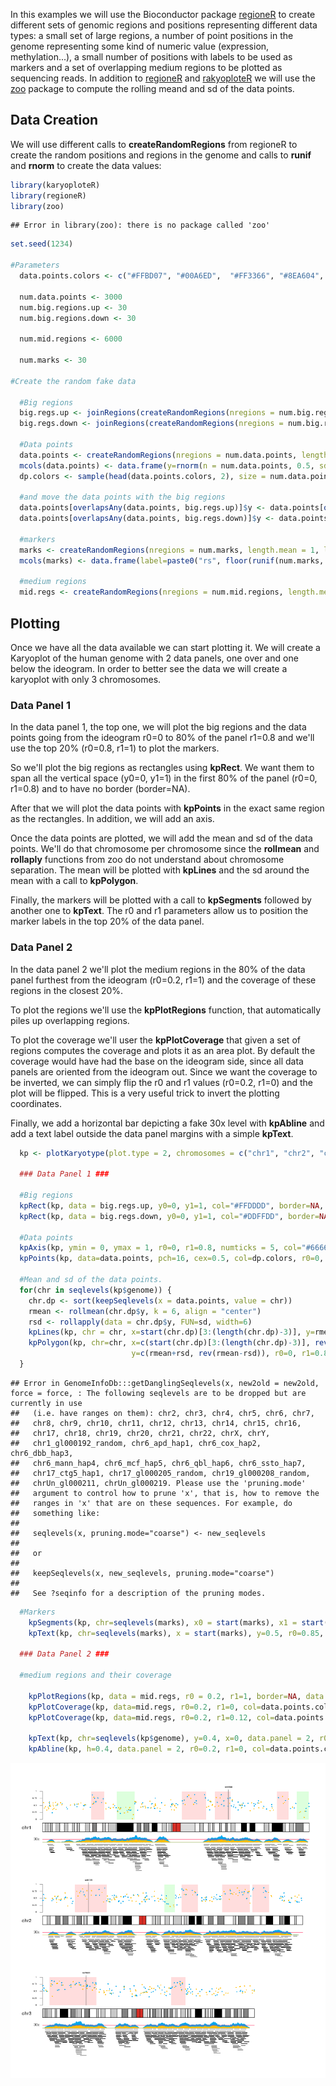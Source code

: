 

In this examples we will use the Bioconductor package
[regioneR](http://bioconductor.org/packages/release/bioc/html/regioneR.html) to create 
different sets of genomic regions and positions representing different data types: 
a small set of large regions, a number of point positions in the genome representing 
some kind of numeric value (expression, methylation...), a small number of positions with
labels to be used as markers and a set of overlapping medium regions to be plotted as
sequencing reads. In addition to [regioneR](http://bioconductor.org/packages/release/bioc/html/regioneR.html)
and [rakyoploteR](http://bioconductor.org/packages/release/bioc/html/karyoploteR.html) we 
will use the [zoo](https://cran.r-project.org/package=zoo) package to compute the rolling 
meand and sd of the data points.

## Data Creation

We will use different calls to **createRandomRegions** from regioneR to create the random 
positions and regions in the genome and calls to **runif** and **rnorm** to create the data
values:


```r
library(karyoploteR)
library(regioneR)
library(zoo)
```

```
## Error in library(zoo): there is no package called 'zoo'
```

```r
set.seed(1234)

#Parameters
  data.points.colors <- c("#FFBD07", "#00A6ED",  "#FF3366", "#8EA604", "#C200FB")

  num.data.points <- 3000
  num.big.regions.up <- 30
  num.big.regions.down <- 30

  num.mid.regions <- 6000
  
  num.marks <- 30

#Create the random fake data  

  #Big regions
  big.regs.up <- joinRegions(createRandomRegions(nregions = num.big.regions.up, length.mean = 20000000, length.sd = 10000000, non.overlapping = TRUE, mask=NA), min.dist = 1)
  big.regs.down <- joinRegions(createRandomRegions(nregions = num.big.regions.down, length.mean = 10000000, length.sd = 5000000, non.overlapping = TRUE, mask=big.regs.up), min.dist = 1)

  #Data points
  data.points <- createRandomRegions(nregions = num.data.points, length.mean = 1, length.sd = 0, non.overlapping = TRUE, mask=NA)
  mcols(data.points) <- data.frame(y=rnorm(n = num.data.points, 0.5, sd = 0.1))
  dp.colors <- sample(head(data.points.colors, 2), size = num.data.points, replace = TRUE)

  #and move the data points with the big regions
  data.points[overlapsAny(data.points, big.regs.up)]$y <- data.points[overlapsAny(data.points, big.regs.up)]$y + runif(n=numOverlaps(data.points, big.regs.up), min = 0.1, max=0.3)
  data.points[overlapsAny(data.points, big.regs.down)]$y <- data.points[overlapsAny(data.points, big.regs.down)]$y - runif(n=numOverlaps(data.points, big.regs.down), min = 0.1, max=0.3)

  #markers
  marks <- createRandomRegions(nregions = num.marks, length.mean = 1, length.sd = 0)
  mcols(marks) <- data.frame(label=paste0("rs", floor(runif(num.marks, min = 10000, max=99999))))

  #medium regions
  mid.regs <- createRandomRegions(nregions = num.mid.regions, length.mean = 5000000, length.sd = 1000000)
```


## Plotting

Once we have all the data available we can start plotting it. We will create a Karyoplot of 
the human genome with 2 data panels, one over and one below the ideogram. In order to 
better see the data we will create a karyoplot with only 3 chromosomes.

### Data Panel 1

In the data panel 1, the top one, we will plot the big regions and the data points going from
the ideogram r0=0 to 80% of the panel r1=0.8 and we'll use the top 20% (r0=0.8, r1=1) to plot
the markers.

So we'll plot the big regions as rectangles using **kpRect**. We want them to span all the 
vertical space (y0=0, y1=1) in the first 80% of the panel (r0=0, r1=0.8) and to have no border
(border=NA). 

After that we will plot the data points with **kpPoints** in the exact same region as the 
rectangles. In addition, we will add an axis. 

Once the data points are plotted, we will add the mean and sd of the data points. We'll do 
that chromosome per chromosome since the **rollmean** and **rollaply** functions from zoo 
do not understand about chromosome separation. The mean will be plotted with **kpLines** 
and the sd around the mean with a call to **kpPolygon**.

Finally, the markers will be plotted with a call to **kpSegments** followed by another one
to **kpText**. The r0 and r1 parameters allow us to position the marker labels in the top 20%
of the data panel.

### Data Panel 2

In the data panel 2 we'll plot the medium regions in the 80% of the data panel furthest from 
the ideogram (r0=0.2, r1=1) and the coverage of these regions in the closest 20%.

To plot the regions we'll use the **kpPlotRegions** function, that automatically piles up
overlapping regions.

To plot the coverage we'll user the **kpPlotCoverage** that given a set of regions computes 
the coverage and plots it as an area plot. By default the coverage would have had the base
on the ideogram side, since all data panels are oriented from the ideogram out. Since we want
the coverage to be inverted, we can simply flip the r0 and r1 values (r0=0.2, r1=0) and the
plot will be flipped. This is a very useful trick to invert the plotting coordinates.

Finally, we add a horizontal bar depicting a fake 30x level with **kpAbline** and add a text
label outside the data panel margins with a simple **kpText**.


```r
  kp <- plotKaryotype(plot.type = 2, chromosomes = c("chr1", "chr2", "chr3"))

  ### Data Panel 1 ###

  #Big regions
  kpRect(kp, data = big.regs.up, y0=0, y1=1, col="#FFDDDD", border=NA, r0=0, r1=0.8)
  kpRect(kp, data = big.regs.down, y0=0, y1=1, col="#DDFFDD", border=NA, r0=0, r1=0.8)
  
  #Data points
  kpAxis(kp, ymin = 0, ymax = 1, r0=0, r1=0.8, numticks = 5, col="#666666", cex=0.5)
  kpPoints(kp, data=data.points, pch=16, cex=0.5, col=dp.colors, r0=0, r1=0.8)
  
  #Mean and sd of the data points.  
  for(chr in seqlevels(kp$genome)) {
    chr.dp <- sort(keepSeqlevels(x = data.points, value = chr))
    rmean <- rollmean(chr.dp$y, k = 6, align = "center")  
    rsd <- rollapply(data = chr.dp$y, FUN=sd, width=6)
    kpLines(kp, chr = chr, x=start(chr.dp)[3:(length(chr.dp)-3)], y=rmean, col=data.points.colors[3], r0=0, r1=0.8)
    kpPolygon(kp, chr=chr, x=c(start(chr.dp)[3:(length(chr.dp)-3)], rev(start(chr.dp)[3:(length(chr.dp)-3)])),
                           y=c(rmean+rsd, rev(rmean-rsd)), r0=0, r1=0.8, col="#FF336633", border=NA)
  }
```

```
## Error in GenomeInfoDb:::getDanglingSeqlevels(x, new2old = new2old, force = force, : The following seqlevels are to be dropped but are currently in use
##   (i.e. have ranges on them): chr2, chr3, chr4, chr5, chr6, chr7,
##   chr8, chr9, chr10, chr11, chr12, chr13, chr14, chr15, chr16,
##   chr17, chr18, chr19, chr20, chr21, chr22, chrX, chrY,
##   chr1_gl000192_random, chr6_apd_hap1, chr6_cox_hap2, chr6_dbb_hap3,
##   chr6_mann_hap4, chr6_mcf_hap5, chr6_qbl_hap6, chr6_ssto_hap7,
##   chr17_ctg5_hap1, chr17_gl000205_random, chr19_gl000208_random,
##   chrUn_gl000211, chrUn_gl000219. Please use the 'pruning.mode'
##   argument to control how to prune 'x', that is, how to remove the
##   ranges in 'x' that are on these sequences. For example, do
##   something like:
##   
##   seqlevels(x, pruning.mode="coarse") <- new_seqlevels
##   
##   or
##   
##   keepSeqlevels(x, new_seqlevels, pruning.mode="coarse")
##   
##   See ?seqinfo for a description of the pruning modes.
```

```r
  #Markers
    kpSegments(kp, chr=seqlevels(marks), x0 = start(marks), x1 = start(marks), y0=0, y1=1, r0=0, r1=0.85, col="#666666")
    kpText(kp, chr=seqlevels(marks), x = start(marks), y=0.5, r0=0.85, r1=1, labels = as.character(marks$label), col="#333333", cex=0.5) 
    
  ### Data Panel 2 ###
    
  #medium regions and their coverage
    
    kpPlotRegions(kp, data = mid.regs, r0 = 0.2, r1=1, border=NA, data.panel=2)
    kpPlotCoverage(kp, data=mid.regs, r0=0.2, r1=0, col=data.points.colors[2], data.panel = 2)
    kpPlotCoverage(kp, data=mid.regs, r0=0.2, r1=0.12, col=data.points.colors[1], data.panel = 2)
    
    kpText(kp, chr=seqlevels(kp$genome), y=0.4, x=0, data.panel = 2, r0=0.2, r1=0, col="#444444", label="30x", cex=0.8, pos=2)
    kpAbline(kp, h=0.4, data.panel = 2, r0=0.2, r1=0, col=data.points.colors[3])
```

![plot of chunk Figure](figure/Figure-1.png)



